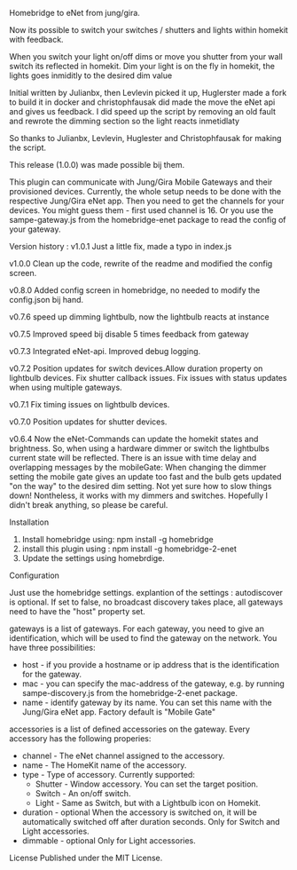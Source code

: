 Homebridge to eNet from jung/gira.

Now its possible to switch your switches / shutters and lights within homekit with feedback.

When you switch your light on/off dims or move you shutter from your wall switch its reflected in homekit. Dim your light is on the fly in homekit, the lights goes inmiditly to the desired dim value

Initial written by Julianbx, then Levlevin picked it up, Huglerster made a fork to build it in docker and christophfausak did made the move the eNet api and gives us feedback. I did speed up the script by removing an old fault and rewrote the dimming section so the light reacts inmetidlaty

So thanks to Julianbx, Levlevin, Huglester and Christophfausak for making the script.

This release (1.0.0) was made possible bij them.

This plugin can communicate with Jung/Gira Mobile Gateways and their provisioned devices. Currently, the whole setup needs to be done with the respective Jung/Gira eNet app. Then you need to get the channels for your devices. You might guess them - first used channel is 16. Or you use the sampe-gateway.js from the homebridge-enet package to read the config of your gateway.

Version history :
v1.0.1
Just a little fix, made a typo in index.js

v1.0.0
Clean up the code, rewrite of the readme and modified the config screen.

v0.8.0
Added config screen in homebridge, no needed to modify the config.json bij hand.

v0.7.6
speed up dimming lightbulb, now the lightbulb reacts at instance

v0.7.5
Improved speed bij disable 5 times feedback from gateway

v0.7.3
Integrated eNet-api. Improved debug logging.

v0.7.2
Position updates for switch devices.Allow duration property on lightbulb devices. Fix shutter callback issues. Fix issues with status updates when using multiple gateways.

v0.7.1
Fix timing issues on lightbulb devices.

v0.7.0
Position updates for shutter devices.

v0.6.4
Now the eNet-Commands can update the homekit states and brightness. So, when using a hardware dimmer or switch the lightbulbs current state will be reflected. There is an issue with time delay and overlapping messages by the mobileGate: When changing the dimmer setting the mobile gate gives an update too fast and the bulb gets updated "on the way" to the desired dim setting. Not yet sure how to slow things down! Nontheless, it works with my dimmers and switches. Hopefully I didn't break anything, so please be careful.

Installation
1. Install homebridge using: npm install -g homebridge
2. install this plugin using : npm install -g homebridge-2-enet
3. Update the settings using homebrdige.

Configuration

Just use the homebridge settings. explantion of the settings :
autodiscover is optional. If set to false, no broadcast discovery takes place, all gateways need to have the "host" property set.

gateways is a list of gateways.
For each gateway, you need to give an identification, which will be used to find the gateway on the network. You have three possibilities:
* host - if you provide a hostname or ip address that is the identification for the gateway.
* mac - you can specify the mac-address of the gateway, e.g. by running sampe-discovery.js from the homebridge-2-enet package.
* name - identify gateway by its name. You can set this name with the Jung/Gira eNet app. Factory default is "Mobile Gate"

accessories is a list of defined accessories on the gateway. Every accessory has the following properies:
* channel - The eNet channel assigned to the accessory.
* name - The HomeKit name of the accessory.
* type - Type of accessory. Currently supported:
    * Shutter - Window accessory. You can set the target position.
    * Switch - An on/off switch.
    * Light - Same as Switch, but with a Lightbulb icon on Homekit.
* duration - optional When the accessory is switched on, it will be automatically switched off after duration seconds. Only for Switch and Light accessories.
* dimmable - optional Only for Light accessories.

License
Published under the MIT License.
